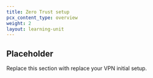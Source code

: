 ```yaml
---
title: Zero Trust setup
pcx_content_type: overview
weight: 2
layout: learning-unit
---
```


## Placeholder

Replace this section with replace your VPN initial setup.
